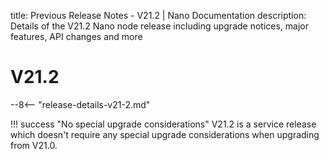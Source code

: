title: Previous Release Notes - V21.2 | Nano Documentation
description: Details of the V21.2 Nano node release including upgrade notices, major features, API changes and more

# V21.2

--8<-- "release-details-v21-2.md"

!!! success "No special upgrade considerations"
	V21.2 is a service release which doesn't require any special upgrade considerations when upgrading from V21.0.